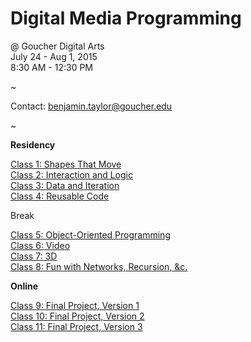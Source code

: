 # Digital Media Programming
@ Goucher Digital Arts
<br>July 24 - Aug 1, 2015
<br>8:30 AM - 12:30 PM

~

Contact: [benjamin.taylor@goucher.edu](mailto:benjamin.taylor@goucher.edu)

~

**Residency**

[Class 1: Shapes That Move](https://github.com/taylorbf/DMP15/tree/master/class1)
<br>[Class 2: Interaction and Logic](https://github.com/taylorbf/DMP15/tree/master/class2)
<br>[Class 3: Data and Iteration](https://github.com/taylorbf/DMP15/tree/master/class3)
<br>[Class 4: Reusable Code](https://github.com/taylorbf/DMP15/tree/master/class4)

Break

[Class 5: Object-Oriented Programming](https://github.com/taylorbf/DMP15/tree/master/class5)
<br>[Class 6: Video](https://github.com/taylorbf/DMP15/tree/master/class6)
<br>[Class 7: 3D](https://github.com/taylorbf/DMP15/tree/master/class7)
<br>[Class 8: Fun with Networks, Recursion, &c.](https://github.com/taylorbf/DMP15/tree/master/class8)

**Online**

[Class 9: Final Project, Version 1](https://github.com/taylorbf/DMP15/tree/master/week1)
<br>[Class 10: Final Project, Version 2](https://github.com/taylorbf/DMP15/tree/master/week2)
<br>[Class 11: Final Project, Version 3](https://github.com/taylorbf/DMP15/tree/master/week3)